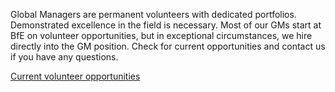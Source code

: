 <p>Global Managers are permanent volunteers with dedicated portfolios. Demonstrated excellence in the field is necessary. Most of our GMs start at BfE on volunteer opportunities, but in exceptional circumstances, we hire directly into the GM position. Check for current opportunities and contact us if you have any questions.</p>
<a class="role-desc-button" href="">Current volunteer opportunities</a>
